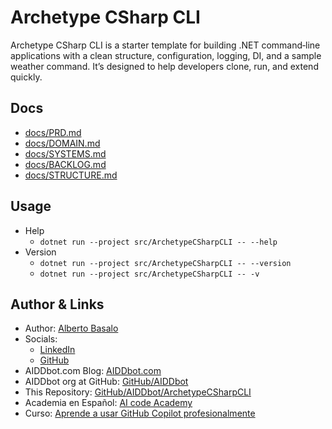 # Archetype CSharp CLI

Archetype CSharp CLI is a starter template for building .NET command‑line applications with a clean structure, configuration, logging, DI, and a sample weather command. It’s designed to help developers clone, run, and extend quickly.


## Docs

- [docs/PRD.md](./docs/PRD.md)
- [docs/DOMAIN.md](./docs/DOMAIN.md)
- [docs/SYSTEMS.md](./docs/SYSTEMS.md)
- [docs/BACKLOG.md](./docs/BACKLOG.md)
- [docs/STRUCTURE.md](./docs/STRUCTURE.md)


## Usage

- Help
  - `dotnet run --project src/ArchetypeCSharpCLI -- --help`
- Version
  - `dotnet run --project src/ArchetypeCSharpCLI -- --version`
  - `dotnet run --project src/ArchetypeCSharpCLI -- -v`


## Author & Links

- Author: [Alberto Basalo](https://albertobasalo.dev)
- Socials:
  - [LinkedIn](https://www.linkedin.com/in/albertobasalo/)
  - [GitHub](https://github.com/albertobasalo)
- AIDDbot.com Blog: [AIDDbot.com](https://aiddbot.com)
- AIDDbot org at GitHub: [GitHub/AIDDbot](https://github.com/AIDDbot)
- This Repository: [GitHub/AIDDbot/ArchetypeCSharpCLI](https://github.com/AIDDbot/ArchetypeCSharpCLI)
- Academia en Español: [AI code Academy](https://aicode.academy)
- Curso: [Aprende a usar GitHub Copilot profesionalmente](https://aicode.academy/cursos/vs-code-copilot/)

